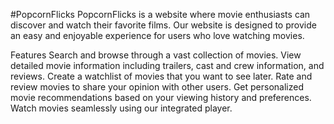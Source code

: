 #PopcornFlicks
PopcornFlicks is a website where movie enthusiasts can discover and watch their favorite films. Our website is designed to provide an easy and enjoyable experience for users who love watching movies.

Features
Search and browse through a vast collection of movies.
View detailed movie information including trailers, cast and crew information, and reviews.
Create a watchlist of movies that you want to see later.
Rate and review movies to share your opinion with other users.
Get personalized movie recommendations based on your viewing history and preferences.
Watch movies seamlessly using our integrated player.
